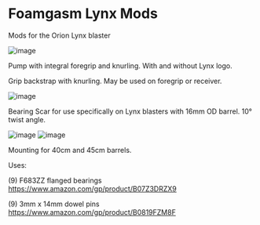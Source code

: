 # Foamgasm Lynx Mods
Mods for the Orion Lynx blaster

![image](https://user-images.githubusercontent.com/33273931/142133628-3b84a365-102c-4ad1-a6dc-da28af6b33f6.png)

Pump with integral foregrip and knurling.  With and without Lynx logo.

Grip backstrap with knurling.  May be used on foregrip or receiver.

![image](https://user-images.githubusercontent.com/33273931/142133326-425931e9-8a80-49aa-89ba-89475432176d.png)

Bearing Scar for use specifically on Lynx blasters with 16mm OD barrel. 10° twist angle.

![image](https://user-images.githubusercontent.com/33273931/142246619-2608f94c-daed-4449-b745-f4105d3f5a29.png)
![image](https://user-images.githubusercontent.com/33273931/142246660-f25e1bde-2589-4c16-b608-df0a19d79367.png)

Mounting for 40cm and 45cm barrels.

Uses:

  (9) F683ZZ flanged bearings https://www.amazon.com/gp/product/B07Z3DRZX9
  
  (9) 3mm x 14mm dowel pins https://www.amazon.com/gp/product/B0819FZM8F
